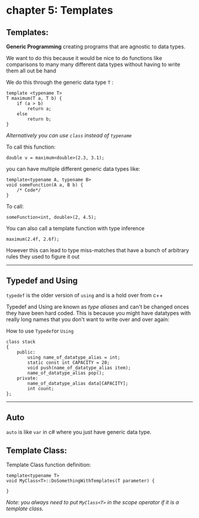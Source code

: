 # chapter 5: Templates

## Templates: 

**Generic Programming** creating programs that are agnostic to data types.

We want to do this because it would be nice to do functions like comparisons to many many different data types without having to write them all out be hand

We do this through the generic data type `T` :
```
template <typename T>
T maximum(T a, T b) {
    if (a > b)
        return a;
    else
        return b;
}
```
*Alternatively you can use `class` instead of `typename`*

To call this function:
```
double v = maximum<double>(2.3, 3.1);
```

you can have multiple different generic data types like:
```
template<typename A, typename B>
void someFunction(A a, B b) {
    /* Code*/
}
```

To call: 
```
someFunction<int, double>(2, 4.5);
```

You can also call a template function with type inference
```
maximum(2.4f, 2.6f);
```
However this can lead to type miss-matches that have a bunch of arbitrary rules they used to figure it out

***

## Typedef and Using

`typedef` is the older version of `using` and is a hold over from c++

Typedef and Using are known as *type aliases* and can't be changed onces they have been hard coded. This is because you might have datatypes with really long names that you don't want to write over and over again:

How to use `Typedef`or `Using`
```
class stack
{
    public:
        using name_of_datatype_alias = int;
        static const int CAPACITY = 20;
        void push(name_of_datatype_alias item);
        name_of_datatype_alias pop();
    private:
        name_of_datatype_alias data[CAPACITY];
        int count;
};

```

***
## Auto
`auto` is like `var` in c# where you just have generic data type.

## Template Class:
Template Class function definition:
```
template<typename T>
void MyClass<T>::DoSomethingWithTemplates(T parameter) {

}
```
*Note: you always need to put `MyClass<T>` in the scope operator if it is a template class.*




